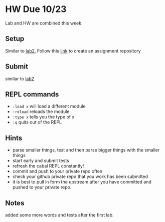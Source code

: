 # HW Due 10/23
Lab and HW are combined this week.

## Setup
Similar to [lab2](../../week2/lab2), Follow this [link](https://classroom.github.com/a/WMhS3bWk) to create an assignment repository

## Submit
similar to [lab2](../../week2/lab2)

## REPL commands
 * ```:load x``` will load a different module
 * ```:reload``` reloads the module
 * ```:type x``` tells you the type of x
 * ```:q``` quits out of the REPL


## Hints
 * parse smaller things, test and then parse bigger things with the smaller things
 * start early and submit tests
 * refresh the cabal REPL constantly!
 * commit and push to your private repo often
 * check your github private repo that you work has been submitted
 * it is best to pull in form the upstream after you have committed and pushed to your private repo.

## Notes
added some more words and tests after the first lab.
   


